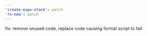```yaml
---
'create-expo-stack': patch
'rn-new': patch
---
```


fix: remove unused code, replace code causing format script to fail
